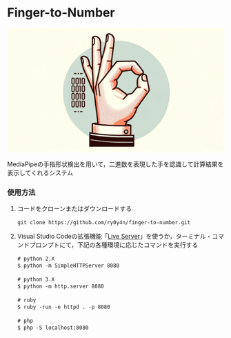 # Finger-to-Number

![](./banner.png)

MediaPipeの手指形状検出を用いて，二進数を表現した手を認識して計算結果を表示してくれるシステム

### 使用方法

1. コードをクローンまたはダウンロードする

    ```
    git clone https://github.com/ry0y4n/finger-to-number.git
    ```

2. Visual Studio Codeの拡張機能「[Live Server](https://marketplace.visualstudio.com/items?itemName=ritwickdey.LiveServer)」を使うか，ターミナル・コマンドプロンプトにて，下記の各種環境に応じたコマンドを実行する

    ```
    # python 2.X
    $ python -m SimpleHTTPServer 8080

    # python 3.X
    $ python -m http.server 8080

    # ruby
    $ ruby -run -e httpd . -p 8080

    # php
    $ php -S localhost:8080
    ```
    